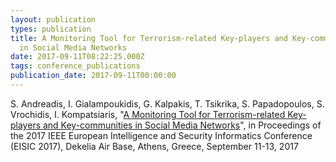 ```yaml
---
layout: publication
types: publication
title: A Monitoring Tool for Terrorism-related Key-players and Key-communities
  in Social Media Networks
date: 2017-09-11T08:22:25.000Z
tags: conference_publications
publication_date: 2017-09-11T00:00:00
---
```

S. Andreadis, I. Gialampoukidis, G. Kalpakis, T. Tsikrika, S. Papadopoulos, S. Vrochidis, I. Kompatsiaris, "[A Monitoring Tool for Terrorism-related Key-players and Key-communities in Social Media Networks](https://zenodo.org/record/1172423#.X2B80MBS9PY)", in Proceedings of the 2017 IEEE European Intelligence and Security Informatics Conference (EISIC 2017), Dekelia Air Base, Athens, Greece, September 11-13, 2017